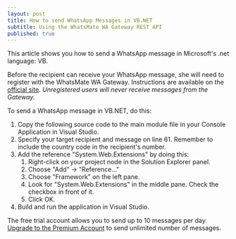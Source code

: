```yaml
---
layout: post
title: How to send WhatsApp Messages in VB.NET
subtitle: Using the WhatsMate WA Gateway REST API
published: true
---
```


This article shows you how to send a WhatsApp message in Microsoft's .net language: VB.

Before the recipient can receive your WhatsApp message, she will need to register with the WhatsMate WA Gateway. Instructions are available on the [official site](http://www.whatsmate.net/whatsapp-gateway.html). *Unregistered users will never receive messages from the Gateway.*


To send a WhatsApp message in VB.NET, do this:

1. Copy the following source code to the main module file in your Console Application in Visual Studio.  <script src="https://gist.github.com/whatsmate/588f9e98a9e1508bd7ce.js"></script>
2. Specify your target recipient and message on line 61. Remember to include the country code in the recipient's number.
3. Add the reference "System.Web.Extensions" by doing this:
   1. Right-click on your project node in the Solution Explorer panel.
   2. Choose "Add" -> "Reference..."
   3. Choose "Framework" on the left pane.
   4. Look for "System.Web.Extensions" in the middle pane. Check the checkbox in front of it.
   5. Click OK.
4. Build and run the application in Visual Studio.


The free trial account allows you to send up to 10 messages per day. [Upgrade to the Premium Account](http://www.whatsmate.net/premium-account.html) to send unlimited number of messages.


